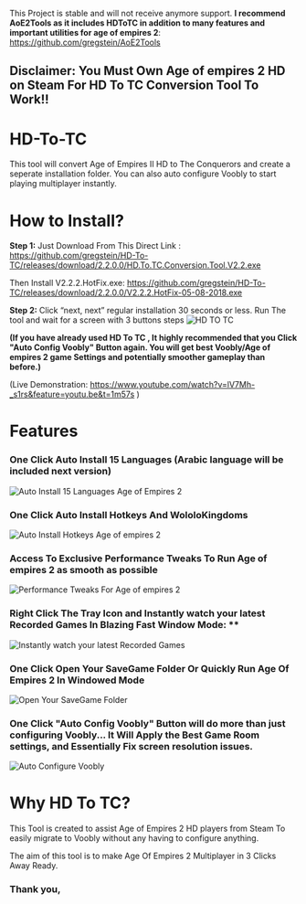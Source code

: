 
This Project is stable and will not receive anymore support. **I recommend AoE2Tools as it includes HDToTC in addition to many features and important utilities for age of empires 2**: https://github.com/gregstein/AoE2Tools
## Disclaimer: You Must Own Age of empires 2 HD on Steam For HD To TC Conversion Tool To Work!!
# HD-To-TC
This tool will convert Age of Empires II HD to The Conquerors and create a seperate installation folder. You can also auto configure Voobly to start playing multiplayer instantly.

# How to Install?

**Step 1:** Just Download From This Direct Link :  https://github.com/gregstein/HD-To-TC/releases/download/2.2.0.0/HD.To.TC.Conversion.Tool.V2.2.exe

Then Install V2.2.2.HotFix.exe: https://github.com/gregstein/HD-To-TC/releases/download/2.2.0.0/V2.2.2.HotFix-05-08-2018.exe

**Step 2:** Click “next, next” regular installation 30 seconds or less. Run The tool and wait for a screen with 3 buttons steps 
![HD TO TC](https://image.prntscr.com/image/upvUFxSBSgWup5qOk-Zafw.png)

**(If you have already used HD To TC , It highly recommended that you Click "Auto Config Voobly" Button again. You will get best Voobly/Age of empires 2 game Settings and potentially smoother gameplay than before.)**

(Live Demonstration: https://www.youtube.com/watch?v=lV7Mh-_s1rs&feature=youtu.be&t=1m57s )

# Features

### One Click Auto Install 15 Languages (Arabic language will be included next version) 
![Auto Install 15 Languages Age of Empires 2](https://image.prntscr.com/image/nEWlL6wYTaGmU-PHTm-hAw.png)

### One Click Auto Install Hotkeys And WololoKingdoms 
![Auto Install Hotkeys Age of empires 2](https://image.prntscr.com/image/9m34qVjTS76_E0Ly55ME6w.png)

### Access To Exclusive Performance Tweaks To Run Age of empires 2 as smooth as possible
![Performance Tweaks For Age of empires 2 ](https://image.prntscr.com/image/E7lmgVxNQ9C4aMFQeXGI-w.png)

### Right Click The Tray Icon and Instantly watch your latest Recorded Games In Blazing Fast Window Mode: **
![Instantly watch your latest Recorded Games](https://image.prntscr.com/image/YHF9SkAaRkaTxKCEMeTgVw.png)

### One Click Open Your SaveGame Folder Or Quickly Run Age Of Empires 2 In Windowed Mode
![Open Your SaveGame Folder](https://image.prntscr.com/image/XevHYpWJR-Oc-IFVULj5rg.png)

### One Click "Auto Config Voobly" Button will do more than just configuring Voobly... It Will Apply the Best Game Room settings, and Essentially Fix screen resolution issues.
![Auto Configure Voobly](https://image.prntscr.com/image/XQg4zHxnQRaJpzOeCqsunw.png)




# Why HD To TC?

This Tool is created to assist Age of Empires 2 HD players from Steam To easily migrate to Voobly without any having to configure anything. 

The aim of this tool is to make Age Of Empires 2 Multiplayer in 3 Clicks Away Ready.

### Thank you, 
